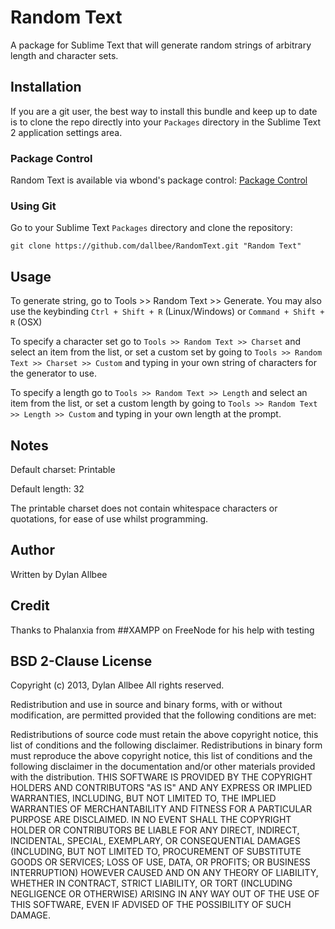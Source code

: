 # Random Text

A package for Sublime Text that will generate random strings of arbitrary length and character sets.

## Installation

If you are a git user, the best way to install this bundle and keep up to date is to clone the repo directly into your `Packages` directory in the Sublime Text 2 application settings area.

### Package Control

Random Text is available via wbond's package control:
[Package Control](http://wbond.net/sublime_packages/package_control)

### Using Git

Go to your Sublime Text `Packages` directory and clone the repository:

    git clone https://github.com/dallbee/RandomText.git "Random Text"

## Usage

To generate string, go to Tools >> Random Text >> Generate.
You may also use the keybinding `Ctrl + Shift + R` (Linux/Windows) or `Command + Shift + R` (OSX)

To specify a character set go to `Tools >> Random Text >> Charset` and select an item from the list, or set a custom set by going to `Tools >> Random Text >> Charset >> Custom` and typing in your own string of characters for the generator to use.

To specify a length go to `Tools >> Random Text >> Length` and select an item from the list, or set a custom length by going to `Tools >> Random Text >> Length >> Custom` and typing in your own length at the prompt.

## Notes

Default charset: Printable

Default length: 32

The printable charset does not contain whitespace characters or quotations, for ease of use whilst programming.

## Author

Written by Dylan Allbee

## Credit

Thanks to Phalanxia from ##XAMPP on FreeNode for his help with testing

## BSD 2-Clause License

Copyright (c) 2013, Dylan Allbee
All rights reserved.

Redistribution and use in source and binary forms, with or without modification, are permitted provided that the following conditions are met:

Redistributions of source code must retain the above copyright notice, this list of conditions and the following disclaimer.
Redistributions in binary form must reproduce the above copyright notice, this list of conditions and the following disclaimer in the documentation and/or other materials provided with the distribution.
THIS SOFTWARE IS PROVIDED BY THE COPYRIGHT HOLDERS AND CONTRIBUTORS "AS IS" AND ANY EXPRESS OR IMPLIED WARRANTIES, INCLUDING, BUT NOT LIMITED TO, THE IMPLIED WARRANTIES OF MERCHANTABILITY AND FITNESS FOR A PARTICULAR PURPOSE ARE DISCLAIMED. IN NO EVENT SHALL THE COPYRIGHT HOLDER OR CONTRIBUTORS BE LIABLE FOR ANY DIRECT, INDIRECT, INCIDENTAL, SPECIAL, EXEMPLARY, OR CONSEQUENTIAL DAMAGES (INCLUDING, BUT NOT LIMITED TO, PROCUREMENT OF SUBSTITUTE GOODS OR SERVICES; LOSS OF USE, DATA, OR PROFITS; OR BUSINESS INTERRUPTION) HOWEVER CAUSED AND ON ANY THEORY OF LIABILITY, WHETHER IN CONTRACT, STRICT LIABILITY, OR TORT (INCLUDING NEGLIGENCE OR OTHERWISE) ARISING IN ANY WAY OUT OF THE USE OF THIS SOFTWARE, EVEN IF ADVISED OF THE POSSIBILITY OF SUCH DAMAGE.
